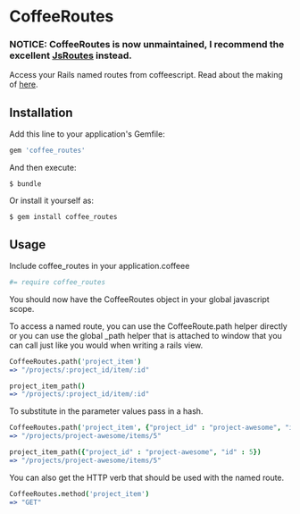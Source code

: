 # CoffeeRoutes

### NOTICE: CoffeeRoutes is now unmaintained, I recommend the excellent [JsRoutes](https://github.com/railsware/js-routes) instead.

Access your Rails named routes from coffeescript. Read about the making of [here](http://darkphnx.com/2014/10/23/coffeeroutes-named-routes-in-coffeescript/).

## Installation

Add this line to your application's Gemfile:

```ruby
gem 'coffee_routes'
```

And then execute:

    $ bundle

Or install it yourself as:

    $ gem install coffee_routes

## Usage

Include coffee_routes in your application.coffeee

```coffee
#= require coffee_routes
```

You should now have the CoffeeRoutes object in your global javascript scope.

To access a named route, you can use the CoffeeRoute.path helper directly or you can use the global _path helper that is attached to window that you can call just like you would when writing a rails view.

```coffee
CoffeeRoutes.path('project_item')
=> "/projects/:project_id/item/:id"

project_item_path()
=> "/projects/:project_id/item/:id"
```

To substitute in the parameter values pass in a hash.

```coffee
CoffeeRoutes.path('project_item', {"project_id" : "project-awesome", "id" : 5})
=> "/projects/project-awesome/items/5"

project_item_path({"project_id" : "project-awesome", "id" : 5})
=> "/projects/project-awesome/items/5"
```

You can also get the HTTP verb that should be used with the named route.

```coffee
CoffeeRoutes.method('project_item')
=> "GET"
```
